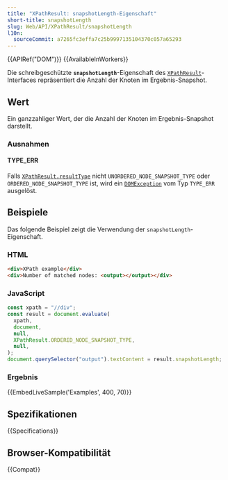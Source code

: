 ```yaml
---
title: "XPathResult: snapshotLength-Eigenschaft"
short-title: snapshotLength
slug: Web/API/XPathResult/snapshotLength
l10n:
  sourceCommit: a7265fc3effa7c25b9997135104370c057a65293
---
```


{{APIRef("DOM")}} {{AvailableInWorkers}}

Die schreibgeschützte **`snapshotLength`**-Eigenschaft des
[`XPathResult`](/de/docs/Web/API/XPathResult)-Interfaces repräsentiert die Anzahl der Knoten im Ergebnis-Snapshot.

## Wert

Ein ganzzahliger Wert, der die Anzahl der Knoten im Ergebnis-Snapshot darstellt.

### Ausnahmen

#### TYPE_ERR

Falls [`XPathResult.resultType`](/de/docs/Web/API/XPathResult/resultType) nicht
`UNORDERED_NODE_SNAPSHOT_TYPE` oder `ORDERED_NODE_SNAPSHOT_TYPE` ist, wird ein
[`DOMException`](/de/docs/Web/API/DOMException) vom Typ `TYPE_ERR` ausgelöst.

## Beispiele

Das folgende Beispiel zeigt die Verwendung der `snapshotLength`-Eigenschaft.

### HTML

```html
<div>XPath example</div>
<div>Number of matched nodes: <output></output></div>
```

### JavaScript

```js
const xpath = "//div";
const result = document.evaluate(
  xpath,
  document,
  null,
  XPathResult.ORDERED_NODE_SNAPSHOT_TYPE,
  null,
);
document.querySelector("output").textContent = result.snapshotLength;
```

### Ergebnis

{{EmbedLiveSample('Examples', 400, 70)}}

## Spezifikationen

{{Specifications}}

## Browser-Kompatibilität

{{Compat}}

